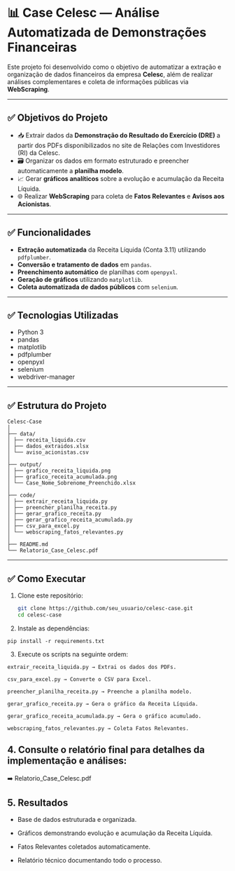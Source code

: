 # 📊 Case Celesc — Análise Automatizada de Demonstrações Financeiras

Este projeto foi desenvolvido como o objetivo de automatizar a extração e organização de dados financeiros da empresa **Celesc**, além de realizar análises complementares e coleta de informações públicas via **WebScraping**.

---

## ✅ Objetivos do Projeto

- 📥 Extrair dados da **Demonstração do Resultado do Exercício (DRE)** a partir dos PDFs disponibilizados no site de Relações com Investidores (RI) da Celesc.
- 🗃️ Organizar os dados em formato estruturado e preencher automaticamente a **planilha modelo**.
- 📈 Gerar **gráficos analíticos** sobre a evolução e acumulação da Receita Líquida.
- 🌐 Realizar **WebScraping** para coleta de **Fatos Relevantes** e **Avisos aos Acionistas**.

---

## ✅ Funcionalidades

- **Extração automatizada** da Receita Líquida (Conta 3.11) utilizando `pdfplumber`.
- **Conversão e tratamento de dados** em `pandas`.
- **Preenchimento automático** de planilhas com `openpyxl`.
- **Geração de gráficos** utilizando `matplotlib`.
- **Coleta automatizada de dados públicos** com `selenium`.

---

## ✅ Tecnologias Utilizadas

- Python 3
- pandas
- matplotlib
- pdfplumber
- openpyxl
- selenium
- webdriver-manager

---

## ✅ Estrutura do Projeto
````
Celesc-Case
│
├── data/
│ ├── receita_liquida.csv
│ ├── dados_extraidos.xlsx
│ └── aviso_acionistas.csv
│
├── output/
│ ├── grafico_receita_liquida.png
│ ├── grafico_receita_acumulada.png
│ └── Case_Nome_Sobrenome_Preenchido.xlsx
│
├── code/
│ ├── extrair_receita_liquida.py
│ ├── preencher_planilha_receita.py
│ ├── gerar_grafico_receita.py
│ ├── gerar_grafico_receita_acumulada.py
│ ├── csv_para_excel.py
│ └── webscraping_fatos_relevantes.py
│
├── README.md
└── Relatorio_Case_Celesc.pdf
````


---

## ✅ Como Executar

1. Clone este repositório:  
   ```bash
   git clone https://github.com/seu_usuario/celesc-case.git
   cd celesc-case
   ```
2. Instale as dependências:
```
pip install -r requirements.txt
```
3. Execute os scripts na seguinte ordem:
```
extrair_receita_liquida.py → Extrai os dados dos PDFs.

csv_para_excel.py → Converte o CSV para Excel.

preencher_planilha_receita.py → Preenche a planilha modelo.

gerar_grafico_receita.py → Gera o gráfico da Receita Líquida.

gerar_grafico_receita_acumulada.py → Gera o gráfico acumulado.

webscraping_fatos_relevantes.py → Coleta Fatos Relevantes.
```
## 4. Consulte o relatório final para detalhes da implementação e análises:
➡️ Relatorio_Case_Celesc.pdf

## 5. Resultados
- Base de dados estruturada e organizada.

- Gráficos demonstrando evolução e acumulação da Receita Líquida.

- Fatos Relevantes coletados automaticamente.

- Relatório técnico documentando todo o processo.
